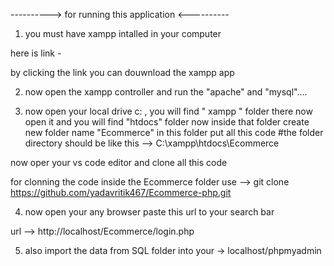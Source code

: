 ----------> for running this application  <----------

1. you must have xampp intalled in your computer 

here is link - 

by clicking the link you can douwnload the xampp app

<!-- ---------------------------------------------------- -->

2. now open the xampp controller and run the  "apache"  and "mysql"....

3. now open your local drive c: , you will find " xampp " folder there now open it and you will find "htdocs" folder 
 now inside that folder create new folder name "Ecommerce" in this folder put all this code 
 #the folder directory should be like this -->   C:\xampp\htdocs\Ecommerce

 now oper your vs code editor and clone all this code

 for clonning the code inside the Ecommerce folder use --> git clone https://github.com/yadavritik467/Ecommerce-php.git

 <!-- ---------------------------------------------------- -->

 4. now open your any browser paste this url to your search bar

   url --> http://localhost/Ecommerce/login.php

<!-- ---------------------------------------------------- -->

5. also import the data from SQL folder into your -> localhost/phpmyadmin
